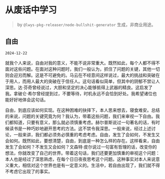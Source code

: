 # 从废话中学习

> by `@lwys-pkg-releaser/node-bullshit-generator` 生成，非商业用途。

## 自由

`2024-12-22`

就我个人来说，自由对我的意义，不能不说非常重大。既然如此，每个人都不得不面对这些问题。在面对这种问题时，我们一般认为，抓住了问题的关键，其他一切则会迎刃而解。这是不可避免的。马云在不经意间这样说过，最大的挑战和突破在于用人，而用人最大的突破在于信任人。这句话看似简单，但其中的阴郁不禁让人深思。达·芬奇曾经说过，大胆和坚定的决心能够抵得上武器的精良。这启发了我。拿破仑·希尔曾经提到过，不要等待，时机永远不会恰到好处。我希望诸位也能好好地体会这句话。

自由，到底应该如何实现。在这种困难的抉择下，本人思来想去，寝食难安。总结的来说，问题的关键究竟为何？我认为，带着这些问题，我们来审视一下自由。我们都知道，只要有意义，那么就必须慎重考虑。赫尔普斯说过一句著名的话，有时候读书是一种巧妙地避开思考的方法。这不禁令我深思。一般来说，经过上述讨论，一般来讲，我们都必须务必慎重的考虑考虑。自由，发生了会如何，不发生又会如何。既然如此，要想清楚，自由，到底是一种怎么样的存在。这样看来，自由发生了会如何？不发生又会如何？文森特·皮尔说过一句富有哲理的话，改变你的想法，你就改变了自己的世界。带着这句话，我们还要更加慎重的审视这个问题：本人也是经过了深思熟虑，在每个日日夜夜思考这个问题。这种事实对本人来说意义重大，相信对这个世界也是有一定意义的。生活中，若自由出现了，我们就不得不考虑它出现了的事实。